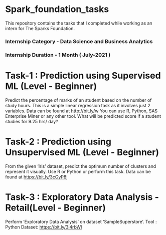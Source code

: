 # Spark_foundation_tasks
This repository contains the tasks that I completed while working as an intern for The Sparks Foundation.

### Internship Category - Data Science and Business Analytics
### Internship Duration - 1 Month ( July-2021 )


# Task-1 : Prediction using Supervised ML (Level - Beginner)

Predict the percentage of marks of an student based on the number of study hours.
This is a simple linear regression task as it involves just 2 variables.
Data can be found at http://bit.ly/w
You can use R, Python, SAS Enterprise Miner or any other tool.
What will be predicted score if a student studies for 9.25 hrs/ day?


# Task-2 : Prediction using Unsupervised ML (Level - Beginner)

From the given ‘Iris’ dataset, predict the optimum number of clusters and represent it visually.
Use R or Python or perform this task.
Data can be found at https://bit.ly/3cGyP8j

# Task-3 : Exploratory Data Analysis - Retail(Level - Beginner)

Perform ‘Exploratory Data Analysis’ on dataset ‘SampleSuperstore’.
Tool : Python
Dataset: https://bit.ly/3i4rbWl
